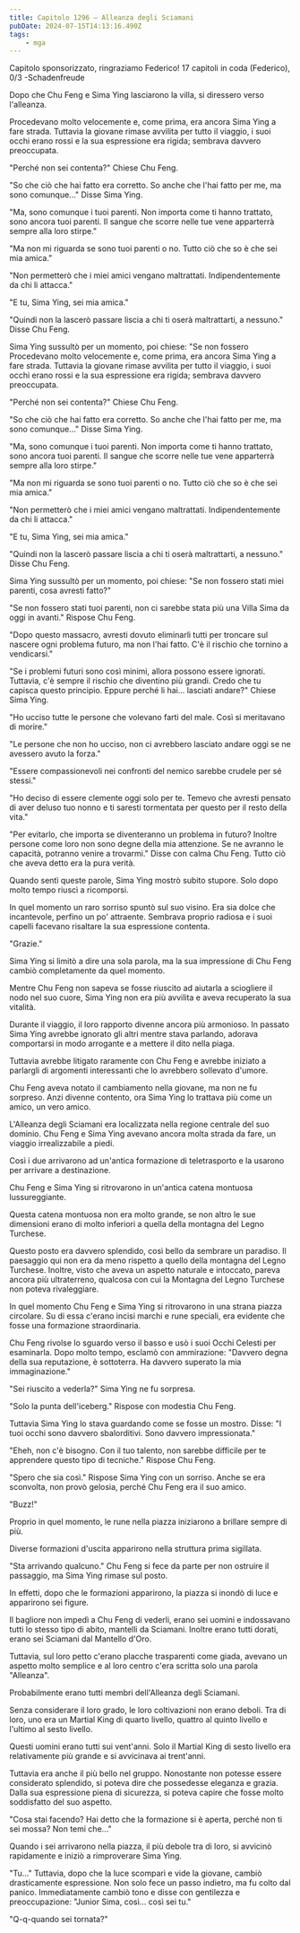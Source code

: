 ```yaml
---
title: Capitolo 1296 – Alleanza degli Sciamani
pubDate: 2024-07-15T14:13:16.490Z
tags:
    - mga
---
```



Capitolo sponsorizzato, ringraziamo Federico!
17 capitoli in coda (Federico), 0/3
-Schadenfreude


Dopo che Chu Feng e Sima Ying lasciarono la villa, si diressero verso l'alleanza.


Procedevano molto velocemente e, come prima, era ancora Sima Ying a fare strada. Tuttavia la giovane rimase avvilita per tutto il viaggio, i suoi occhi erano rossi e la sua espressione era rigida; sembrava davvero preoccupata.


"Perché non sei contenta?" Chiese Chu Feng.


"So che ciò che hai fatto era corretto. So anche che l'hai fatto per me, ma sono comunque..." Disse Sima Ying.


"Ma, sono comunque i tuoi parenti. Non importa come ti hanno trattato, sono ancora tuoi parenti. Il sangue che scorre nelle tue vene apparterrà sempre alla loro stirpe."


"Ma non mi riguarda se sono tuoi parenti o no. Tutto ciò che so è che sei mia amica."


"Non permetterò che i miei amici vengano maltrattati. Indipendentemente da chi li attacca."


"E tu, Sima Ying, sei mia amica."


"Quindi non la lascerò passare liscia a chi ti oserà maltrattarti, a nessuno." Disse Chu Feng.


Sima Ying sussultò per un momento, poi chiese: "Se non fossero Procedevano molto velocemente e, come prima, era ancora Sima Ying a fare strada. Tuttavia la giovane rimase avvilita per tutto il viaggio, i suoi occhi erano rossi e la sua espressione era rigida; sembrava davvero preoccupata.


"Perché non sei contenta?" Chiese Chu Feng.


"So che ciò che hai fatto era corretto. So anche che l'hai fatto per me, ma sono comunque..." Disse Sima Ying.


"Ma, sono comunque i tuoi parenti. Non importa come ti hanno trattato, sono ancora tuoi parenti. Il sangue che scorre nelle tue vene apparterrà sempre alla loro stirpe."


"Ma non mi riguarda se sono tuoi parenti o no. Tutto ciò che so è che sei mia amica."


"Non permetterò che i miei amici vengano maltrattati. Indipendentemente da chi li attacca."


"E tu, Sima Ying, sei mia amica."


"Quindi non la lascerò passare liscia a chi ti oserà maltrattarti, a nessuno." Disse Chu Feng.


Sima Ying sussultò per un momento, poi chiese: "Se non fossero stati miei parenti, cosa avresti fatto?"


"Se non fossero stati tuoi parenti, non ci sarebbe stata più una Villa Sima da oggi in avanti." Rispose Chu Feng.


"Dopo questo massacro, avresti dovuto eliminarli tutti per troncare sul nascere ogni problema futuro, ma non l'hai fatto. C'è il rischio che tornino a vendicarsi."


"Se i problemi futuri sono così minimi, allora possono essere ignorati. Tuttavia, c'è sempre il rischio che diventino più grandi. Credo che tu capisca questo principio. Eppure perché li hai... lasciati andare?" Chiese Sima Ying.


"Ho ucciso tutte le persone che volevano farti del male. Così si meritavano di morire."


"Le persone che non ho ucciso, non ci avrebbero lasciato andare oggi se ne avessero avuto la forza."


"Essere compassionevoli nei confronti del nemico sarebbe crudele per sé stessi."


"Ho deciso di essere clemente oggi solo per te. Temevo che avresti pensato di aver deluso tuo nonno e ti saresti tormentata per questo per il resto della vita."


"Per evitarlo, che importa se diventeranno un problema in futuro? Inoltre persone come loro non sono degne della mia attenzione. Se ne avranno le capacità, potranno venire a trovarmi." Disse con calma Chu Feng. Tutto ciò che aveva detto era la pura verità.


Quando sentì queste parole, Sima Ying mostrò subito stupore. Solo dopo molto tempo riuscì a ricomporsi.


In quel momento un raro sorriso spuntò sul suo visino. Era sia dolce che incantevole, perfino un po' attraente. Sembrava proprio radiosa e i suoi capelli facevano risaltare la sua espressione contenta.


"Grazie."


Sima Ying si limitò a dire una sola parola, ma la sua impressione di Chu Feng cambiò completamente da quel momento.


Mentre Chu Feng non sapeva se fosse riuscito ad aiutarla a sciogliere il nodo nel suo cuore, Sima Ying non era più avvilita e aveva recuperato la sua vitalità.


Durante il viaggio, il loro rapporto divenne ancora più armonioso. In passato Sima Ying avrebbe ignorato gli altri mentre stava parlando, adorava comportarsi in modo arrogante e a mettere il dito nella piaga.


Tuttavia avrebbe litigato raramente con Chu Feng e avrebbe iniziato a parlargli di argomenti interessanti che lo avrebbero sollevato d'umore.


Chu Feng aveva notato il cambiamento nella giovane, ma non ne fu sorpreso. Anzi divenne contento, ora Sima Ying lo trattava più come un amico, un vero amico.


L'Alleanza degli Sciamani era localizzata nella regione centrale del suo dominio. Chu Feng e Sima Ying avevano ancora molta strada da fare, un viaggio irrealizzabile a piedi.


Così i due arrivarono ad un'antica formazione di teletrasporto e la usarono per arrivare a destinazione.


Chu Feng e Sima Ying si ritrovarono in un'antica catena montuosa lussureggiante.


Questa catena montuosa non era molto grande, se non altro le sue dimensioni erano di molto inferiori a quella della montagna del Legno Turchese.


Questo posto era davvero splendido, così bello da sembrare un paradiso. Il paesaggio qui non era da meno rispetto a quello della montagna del Legno Turchese. Inoltre, visto che aveva un aspetto naturale e intoccato, pareva ancora più ultraterreno, qualcosa con cui la Montagna del Legno Turchese non poteva rivaleggiare.


In quel momento Chu Feng e Sima Ying si ritrovarono in una strana piazza circolare. Su di essa c'erano incisi marchi e rune speciali, era evidente che fosse una formazione straordinaria.


Chu Feng rivolse lo sguardo verso il basso e usò i suoi Occhi Celesti per esaminarla. Dopo molto tempo, esclamò con ammirazione: "Davvero degna della sua reputazione, è sottoterra. Ha davvero superato la mia immaginazione."


"Sei riuscito a vederla?" Sima Ying ne fu sorpresa.


"Solo la punta dell'iceberg." Rispose con modestia Chu Feng.


Tuttavia Sima Ying lo stava guardando come se fosse un mostro. Disse: "I tuoi occhi sono davvero sbalorditivi. Sono davvero impressionata."


"Eheh, non c'è bisogno. Con il tuo talento, non sarebbe difficile per te apprendere questo tipo di tecniche." Rispose Chu Feng.


"Spero che sia così." Rispose Sima Ying con un sorriso. Anche se era sconvolta, non provò gelosia, perché Chu Feng era il suo amico.


"Buzz!"


Proprio in quel momento, le rune nella piazza iniziarono a brillare sempre di più.


Diverse formazioni d'uscita apparirono nella struttura prima sigillata.


"Sta arrivando qualcuno." Chu Feng si fece da parte per non ostruire il passaggio, ma Sima Ying rimase sul posto.


In effetti, dopo che le formazioni apparirono, la piazza si inondò di luce e apparirono sei figure.


Il bagliore non impedì a Chu Feng di vederli, erano sei uomini e indossavano tutti lo stesso tipo di abito, mantelli da Sciamani. Inoltre erano tutti dorati, erano sei Sciamani dal Mantello d'Oro.


Tuttavia, sul loro petto c'erano placche trasparenti come giada, avevano un aspetto molto semplice e al loro centro c'era scritta solo una parola "Alleanza".


Probabilmente erano tutti membri dell'Alleanza degli Sciamani.


Senza considerare il loro grado, le loro coltivazioni non erano deboli. Tra di loro, uno era un Martial King di quarto livello, quattro al quinto livello e l'ultimo al sesto livello.


Questi uomini erano tutti sui vent'anni. Solo il Martial King di sesto livello era relativamente più grande e si avvicinava ai trent'anni.


Tuttavia era anche il più bello nel gruppo. Nonostante non potesse essere considerato splendido, si poteva dire che possedesse eleganza e grazia. Dalla sua espressione piena di sicurezza, si poteva capire che fosse molto soddisfatto del suo aspetto.


"Cosa stai facendo? Hai detto che la formazione si è aperta, perché non ti sei mossa? Non temi che..."


Quando i sei arrivarono nella piazza, il più debole tra di loro, si avvicinò rapidamente e iniziò a rimproverare Sima Ying.


"Tu..." Tuttavia, dopo che la luce scomparì e vide la giovane, cambiò drasticamente espressione. Non solo fece un passo indietro, ma fu colto dal panico. Immediatamente cambiò tono e disse con gentilezza e preoccupazione: "Junior Sima, così... così sei tu."


"Q-q-quando sei tornata?"
                                


                                



